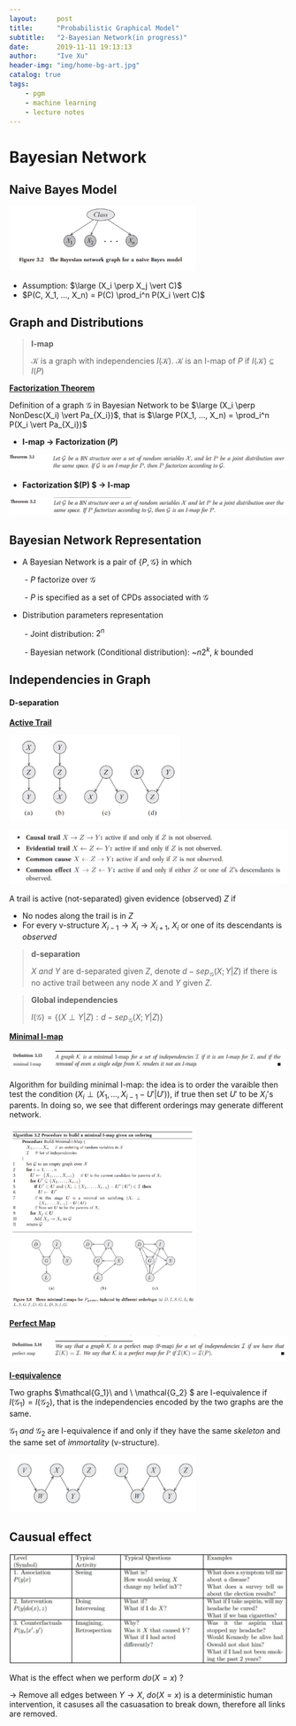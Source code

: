 ```yaml
---
layout:     post
title:      "Probabilistic Graphical Model"
subtitle:   "2-Bayesian Network(in progress)"
date:       2019-11-11 19:13:13
author:     "Ive Xu"
header-img: "img/home-bg-art.jpg"
catalog: true
tags:
    - pgm
    - machine learning
    - lecture notes
---
```


# Bayesian Network


## Naive Bayes Model

<img src="/img/post/image-20191027170652983.png" alt="image-20191027170652983" style="zoom:33%;" />

- Assumption: $\large (X_i \perp X_j  \vert  C)$
- $P(C, X_1, ..., X_n) = P(C) \prod_i^n P(X_i \vert C)$

## Graph and Distributions

> **I-map**
>
> $\mathcal{K}$ is a graph with independencies $I(\mathcal{K})$. $\mathcal{K}$ is an I-map of $P$ if $I(\mathcal{K}) \subseteq I(P)$ 

**<u>Factorization Theorem</u>**

Definition of a graph $\mathcal{G}$ in Bayesian Network to be $\large (X_i \perp NonDesc(X_i)  \vert  Pa_{X_i})$, that is $\large P(X_1, ..., X_n) = \prod_i^n P(X_i \vert Pa_{X_i})$ 



- **I-map $\rightarrow$ Factorization $(P)$**

![image-20191027171553215](/img/post/image-20191027171553215.png)

- **Factorization $(P) $ $\rightarrow$ I-map**

![image-20191027171606829](/img/post/image-20191027171606829.png)

## Bayesian Network Representation

* A Bayesian Network is a pair of $\{P, \mathcal{G}\}$ in which

  ​	\- $P$ factorize over $\mathcal{G}$

  ​	\- $P$ is specified as a set of CPDs associated with $\mathcal{G}$

* Distribution parameters representation

  ​	\- Joint distribution: $2^n$

  ​	\- Bayesian network (Conditional distribution): ~$n2^k$, $k$ bounded 

## Independencies in Graph

#### D-separation

**<u>Active Trail</u>**

<img src="/img/post/image-20191027173509327.png" alt="image-20191027173509327" style="zoom:33%;" />

![image-20191027173623624](/img/post/image-20191027173623624.png)

A trail is active (not-separated) given evidence (observed) $Z$ if 

* No nodes along the trail is in $Z$
* For every v-structure $X_{i-1} \rightarrow X_i \rightarrow X_{i+1}$, $X_i$ or one of its descendants is *observed*

> **d-separation**
>
> $X\ and\ Y$ are d-separated given $Z$, denote $d-sep_\mathcal{G}(X;Y \vert Z)$ if there is no active trail between any node $X$ and $Y$ given $Z$.

> **Global independencies**
>
> $I(\mathcal{G}) = \{(X \perp Y \vert Z): d-sep_\mathcal{G}(X;Y \vert Z) \}$



**<u>Minimal I-map</u>**

![image-20191027174111505](/img/post/image-20191027174111505.png)

Algorithm for building minimal I-map: the idea is to order the varaible then test the condition $(X_i \perp (X_1, ..., X_{i-1}-U'  \vert  U'))$, if true then set $U'$ to be $X_i$'s parents. In doing so, we see that different orderings may generate different network.

<img src="/img/post/image-20191027202501411.png" alt="image-20191027202501411" style="zoom:33%;" />

<img src="/img/post/image-20191027202515813.png" alt="image-20191027202515813" style="zoom:33%;" />

**<u>Perfect Map</u>**

![image-20191027174348169](/img/post/image-20191027174348169.png)

**<u>I-equivalence</u>**

Two graphs $\mathcal{G_1}\ and \ \mathcal{G_2} $ are I-equivalence if $I(\mathcal{G_1}) = I(\mathcal{G_2})$, that is the independencies encoded by the two graphs are the same.

$\mathcal{G_1}\ and \ \mathcal{G_2}$ are I-equivalence if and only if they have the same *skeleton* and the same set of *immortality* (v-structure).

<img src="/img/post/image-20191027201715962.png" alt="image-20191027201715962" style="zoom:33%;" />

## Causual effect 

<img src="/img/post/image-20191027202654178.png" alt="image-20191027202654178" style="zoom:50%;" />

What is the effect when we perform $do(X=x)$ ? 

$\rightarrow$  Remove all edges between $Y \rightarrow X$, $do(X=x)$ is a deterministic human intervention, it casuses all the casuasation to break down, therefore all links are removed.
